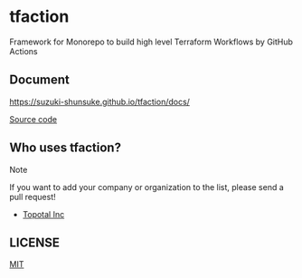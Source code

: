 # tfaction

Framework for Monorepo to build high level Terraform Workflows by GitHub Actions

## Document

https://suzuki-shunsuke.github.io/tfaction/docs/

[Source code](https://github.com/suzuki-shunsuke/tfaction-docs)

## Who uses tfaction?

> [!NOTE]  
> If you want to add your company or organization to the list, please send a pull request!

- [Topotal Inc](https://topotal.com/)

## LICENSE

[MIT](LICENSE)
